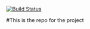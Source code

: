 [![Build Status](https://travis-ci.com/limsp95/Putra-Future-Classroom.svg?token=T4VdwCH5kqZUpnVpLf7y&branch=master)](https://travis-ci.com/limsp95/Putra-Future-Classroom)

#This is the repo for the project
